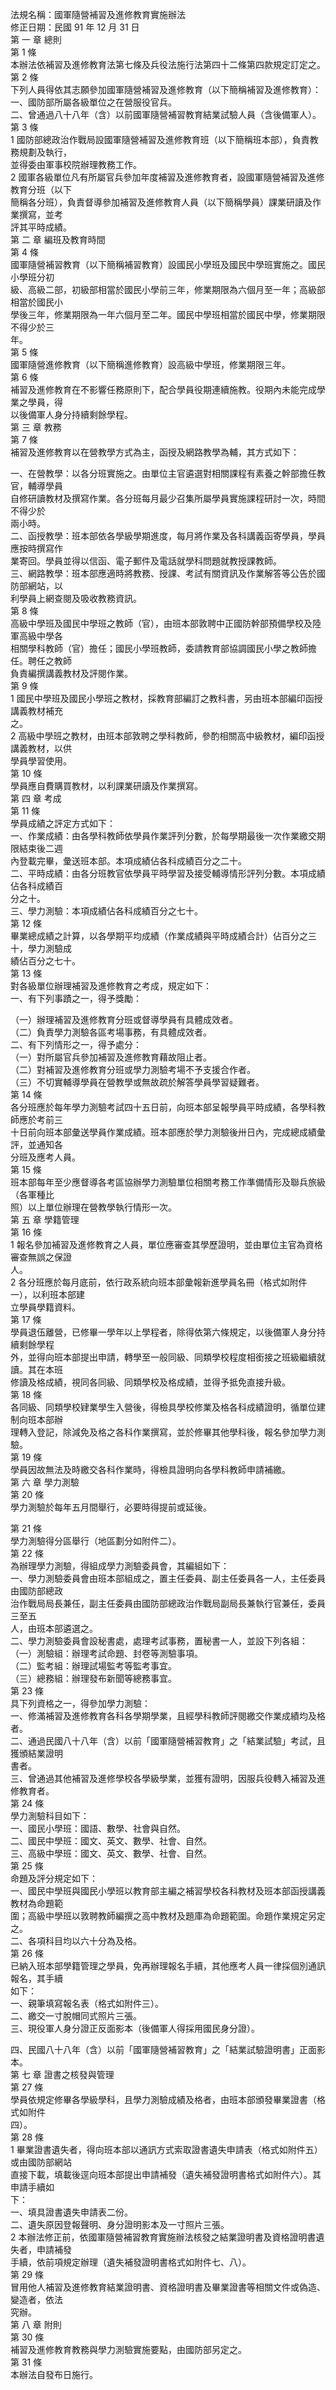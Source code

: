 法規名稱：國軍隨營補習及進修教育實施辦法  
修正日期：民國 91 年 12 月 31 日  
第 一 章 總則  
第 1 條  
本辦法依補習及進修教育法第七條及兵役法施行法第四十二條第四款規定訂定之。  
第 2 條  
下列人員得依其志願參加國軍隨營補習及進修教育（以下簡稱補習及進修教育）：  
一、國防部所屬各級單位之在營服役官兵。  
二、曾通過八十八年（含）以前國軍隨營補習教育結業試驗人員（含後備軍人）。  
第 3 條  
1 國防部總政治作戰局設國軍隨營補習及進修教育班（以下簡稱班本部），負責教務規劃及執行，  
並得委由軍事校院辦理教務工作。  
2 國軍各級單位凡有所屬官兵參加年度補習及進修教育者，設國軍隨營補習及進修教育分班（以下  
簡稱各分班），負責督導參加補習及進修教育人員（以下簡稱學員）課業研讀及作業撰寫，並考  
評其平時成績。  
第 二 章 編班及教育時間  
第 4 條  
國軍隨營補習教育（以下簡稱補習教育）設國民小學班及國民中學班實施之。國民小學班分初  
級、高級二部，初級部相當於國民小學前三年，修業期限為六個月至一年；高級部相當於國民小  
學後三年，修業期限為一年六個月至二年。國民中學班相當於國民中學，修業期限不得少於三  
年。  
第 5 條  
國軍隨營進修教育（以下簡稱進修教育）設高級中學班，修業期限三年。  
第 6 條  
補習及進修教育在不影響任務原則下，配合學員役期連續施教。役期內未能完成學業之學員，得  
以後備軍人身分持續剩餘學程。  
第 三 章 教務  
第 7 條  
補習及進修教育以在營教學方式為主，函授及網路教學為輔，其方式如下：  


一、在營教學：以各分班實施之。由單位主官遴選對相關課程有素養之幹部擔任教官，輔導學員  
自修研讀教材及撰寫作業。各分班每月最少召集所屬學員實施課程研討一次，時間不得少於  
兩小時。  
二、函授教學：班本部依各學級學期進度，每月將作業及各科講義函寄學員，學員應按時撰寫作  
業寄回。學員並得以信函、電子郵件及電話就學科問題就教授課教師。  
三、網路教學：班本部應適時將教務、授課、考試有關資訊及作業解答等公告於國防部網站，以  
利學員上網查閱及吸收教務資訊。  
第 8 條  
高級中學班及國民中學班之教師（官），由班本部敦聘中正國防幹部預備學校及陸軍高級中學各  
相關學科教師（官）擔任；國民小學班教師，委請教育部協調國民小學之教師擔任。聘任之教師  
負責編撰講義教材及評閱作業。  
第 9 條  
1 國民中學班及國民小學班之教材，採教育部編訂之教科書，另由班本部編印函授講義教材補充  
之。  
2 高級中學班之教材，由班本部敦聘之學科教師，參酌相關高中級教材，編印函授講義教材，以供  
學員學習使用。  
第 10 條  
學員應自費購買教材，以利課業研讀及作業撰寫。  
第 四 章 考成  
第 11 條  
學員成績之評定方式如下：  
一、作業成績：由各學科教師依學員作業評列分數，於每學期最後一次作業繳交期限結束後二週  
內登載完畢，彙送班本部。本項成績佔各科成績百分之二十。  
二、平時成績：由各分班教官依學員平時學習及接受輔導情形評列分數。本項成績佔各科成績百  
分之十。  
三、學力測驗：本項成績佔各科成績百分之七十。  
第 12 條  
畢業總成績之計算，以各學期平均成績（作業成績與平時成績合計）佔百分之三十，學力測驗成  
績佔百分之七十。  
第 13 條  
對各級單位辦理補習及進修教育之考成，規定如下：  
一、有下列事蹟之一，得予獎勵：  


（一）辦理補習及進修教育分班或督導學員有具體成效者。  
（二）負責學力測驗各區考場事務，有具體成效者。  
二、有下列情形之一，得予處分：  
（一）對所屬官兵參加補習及進修教育藉故阻止者。  
（二）對補習及進修教育分班或學力測驗考場不予支援合作者。  
（三）不切實輔導學員在營教學或無故疏於解答學員學習疑難者。  
第 14 條  
各分班應於每年學力測驗考試四十五日前，向班本部呈報學員平時成績，各學科教師應於考前三  
十日前向班本部彙送學員作業成績。班本部應於學力測驗後卅日內，完成總成績彙評，並通知各  
分班及應考人員。  
第 15 條  
班本部每年至少應督導各考區協辦學力測驗單位相關考務工作準備情形及聯兵旅級（各軍種比  
照）以上單位辦理在營教學執行情形一次。  
第 五 章 學籍管理  
第 16 條  
1 報名參加補習及進修教育之人員，單位應審查其學歷證明，並由單位主官為資格審查無誤之保證  
人。  
2 各分班應於每月底前，依行政系統向班本部彙報新進學員名冊（格式如附件一），以利班本部建  
立學員學籍資料。  
第 17 條  
學員退伍離營，已修畢一學年以上學程者，除得依第六條規定，以後備軍人身分持續剩餘學程  
外，並得向班本部提出申請，轉學至一般同級、同類學校程度相銜接之班級繼續就讀。其在本班  
修讀及格成績，視同各同級、同類學校及格成績，並得予抵免直接升級。  
第 18 條  
各同級、同類學校肄業學生入營後，得檢具學校修業及格各科成績證明，循單位建制向班本部辦  
理轉入登記，除減免及格之各科作業撰寫，並於修畢其他學科後，報名參加學力測驗。  
第 19 條  
學員因故無法及時繳交各科作業時，得檢具證明向各學科教師申請補繳。  
第 六 章 學力測驗  
第 20 條  
學力測驗於每年五月間舉行，必要時得提前或延後。  


第 21 條  
學力測驗得分區舉行（地區劃分如附件二）。  
第 22 條  
為辦理學力測驗，得組成學力測驗委員會，其編組如下：  
一、學力測驗委員會由班本部組成之，置主任委員、副主任委員各一人，主任委員由國防部總政  
治作戰局局長兼任，副主任委員由國防部總政治作戰局副局長兼執行官兼任，委員三至五  
人，由班本部遴選之。  
二、學力測驗委員會設秘書處，處理考試事務，置秘書一人，並設下列各組：  
（一）測驗組：辦理考試命題、封卷等測驗事項。  
（二）監考組：辦理試場監考等監考事宜。  
（三）總務組：辦理發布新聞等總務事宜。  
第 23 條  
具下列資格之一，得參加學力測驗：  
一、修滿補習及進修教育各科各學期學業，且經學科教師評閱繳交作業成績均及格者。  
二、通過民國八十八年（含）以前「國軍隨營補習教育」之「結業試驗」考試，且獲頒結業證明  
書者。  
三、曾通過其他補習及進修學校各學級學業，並獲有證明，因服兵役轉入補習及進修教育者。  
第 24 條  
學力測驗科目如下：  
一、國民小學班：國語、數學、社會與自然。  
二、國民中學班：國文、英文、數學、社會、自然。  
三、高級中學班：國文、英文、數學、社會、自然。  
第 25 條  
命題及評分規定如下：  
一、國民中學班與國民小學班以教育部主編之補習學校各科教材及班本部函授講義教材為命題範  
圍；高級中學班以敦聘教師編撰之高中教材及題庫為命題範圍。命題作業規定另定之。  
二、各項科目均以六十分為及格。  
第 26 條  
已納入班本部學籍管理之學員，免再辦理報名手續，其他應考人員一律採個別通訊報名，其手續  
如下：  
一、親筆填寫報名表（格式如附件三）。  
二、繳交一寸脫帽同式照片三張。  
三、現役軍人身分證正反面影本（後備軍人得採用國民身分證）。  


四、民國八十八年（含）以前「國軍隨營補習教育」之「結業試驗證明書」正面影本。  
第 七 章 證書之核發與管理  
第 27 條  
學員依規定修畢各學級學科，且學力測驗成績及格者，由班本部頒發畢業證書（格式如附件  
四）。  
第 28 條  
1 畢業證書遺失者，得向班本部以通訊方式索取證書遺失申請表（格式如附件五）或由國防部網站  
直接下載，填載後逕向班本部提出申請補發（遺失補發證明書格式如附件六）。其申請手續如  
下：  
一、填具證書遺失申請表二份。  
二、遺失原因登報聲明、身分證明影本及一寸照片三張。  
2 本辦法修正前，依國軍隨營補習教育實施辦法核發之結業證明書及資格證明書遺失者，申請補發  
手續，依前項規定辦理（遺失補發證明書格式如附件七、八）。  
第 29 條  
冒用他人補習及進修教育結業證明書、資格證明書及畢業證書等相關文件或偽造、變造者，依法  
究辦。  
第 八 章 附則  
第 30 條  
補習及進修教育教務與學力測驗實施要點，由國防部另定之。  
第 31 條  
本辦法自發布日施行。  


